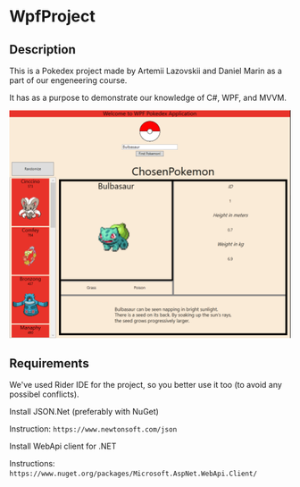# WpfProject

## Description
This is a Pokedex project made by Artemii Lazovskii and Daniel Marin as a part of our engeneering course.

It has as a purpose to demonstrate our knowledge of C#, WPF, and MVVM.

![Image AppView](./Screenshots/UpdatedAppView.png)

## Requirements
We've used Rider IDE for the project, so you better use it too (to avoid any possibel conflicts).


Install JSON.Net (preferably with NuGet)

Instruction: `https://www.newtonsoft.com/json`


Install WebApi client for .NET

Instructions: `https://www.nuget.org/packages/Microsoft.AspNet.WebApi.Client/`

